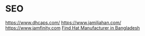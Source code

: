 # SEO
https://www.dhcaps.com/
https://www.jamiljahan.com/
https://www.jamfinity.com
<a href="https://www.dhcaps.com/">Find Hat Manufacturer in Bangladesh</a>
